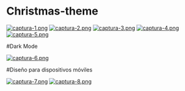 # Christmas-theme
[![captura-1.png](https://i.postimg.cc/fTSQx1vz/captura-1.png)](https://postimg.cc/4mG0GLMq)
[![captura-2.png](https://i.postimg.cc/RhK5zHh3/captura-2.png)](https://postimg.cc/vxYSrDWM)
[![captura-3.png](https://i.postimg.cc/QdVm9rgm/captura-3.png)](https://postimg.cc/WdLgCCHq)
[![captura-4.png](https://i.postimg.cc/3xPXk0xr/captura-4.png)](https://postimg.cc/yDyg5dR2)
[![captura-5.png](https://i.postimg.cc/TPVDhksQ/captura-5.png)](https://postimg.cc/nsLzP1pQ)

#Dark Mode

[![captura-6.png](https://i.postimg.cc/BnGZtqG9/captura-6.png)](https://postimg.cc/ykvCbCdv)

#Diseño para dispositivos móviles

[![captura-7.png](https://i.postimg.cc/BbKsQzYn/captura-7.png)](https://postimg.cc/n9pN33fy)
[![captura-8.png](https://i.postimg.cc/xCkqMtxW/captura-8.png)](https://postimg.cc/S2hyp7pr)
